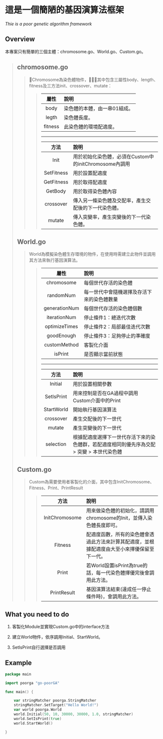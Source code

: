 # **這是一個簡陋的基因演算法框架**

*Thie is a poor genetic algorithm framework*

## **Overview**

本專案只有簡單的三個主體：chromosome.go、World.go、Custom.go。

> **chromosome.go**
> ---
>> Chromosome為染色體物件，其中包含三屬性body、length、fitness及三方法init、crossover、mutate：
>>> |屬性|說明|
>>> | :---: | :--- |
>>> |body|染色體的本體，由一串01組成。|
>>> |legth|染色體長度。|
>>> |fitness|此染色體的環境配適度。|
>>> ---
>>> |方法|說明|
>>> | :---: | :--- |
>>> |Init|用於初始化染色體，必須在Custom中的initChromosome內調用|
>>> |SetFitness|用於設置配適度|
>>> |GetFitness|用於取得配適度|
>>> |GetBody|用於取得染色體內容|
>>> |crossover|傳入另一條染色體及交配率，產生交配後的下一代染色體。|
>>> |mutate|傳入突變率，產生突變後的下一代染色體。|
> **World.go**
> ---
>> World為模擬染色體生存環境的物件，在使用時需建立此物件並調用其方法來執行基因演算法。
>>> |屬性|說明|
>>> | :---: | :--- |
>>> | chromosome    | 每個世代存活的染色體 |
>>> | randomNum     | 每一世代中會隨機選擇及存活下來的染色體數量 |
>>> | generationNum | 每個世代存活的染色體個數 |
>>> | iterationNum  | 停止條件1：總迭代次數 |
>>> | optimizeTimes | 停止條件2：局部最佳迭代次數 |
>>> | goodEnough    | 停止條件3：足夠停止的準確度 |
>>> | customMethod  | 客製化介面 |
>>> | isPrint       | 是否顯示當前狀態 |
>>> ---
>>> |方法|說明|
>>> | :---: | :--- |
>>> |Initial|用於設置相關參數|
>>> |SetIsPrint|用來控制是否在GA過程中調用Custom介面中的Print|
>>> |StartWorld|開始執行基因演算法|
>>> |crossover|產生交配後的下一世代|
>>> |mutate|產生突變後的下一世代|
>>> |selection|根據配適度選擇下一世代存活下來的染色體群，若配適度相同則優先序為交配 > 突變 > 本世代染色體|
> **Custom.go**
> ---
>> Custom為需要使用者客製化的介面，其中包含InitChromosome、Fitness、Print、PrintResult
>>> |方法|說明|
>>> | :---: | :--- |
>>> |InitChromosome|用來做染色體的初始化，請調用chromosome的Init，並傳入染色體長度即可。|
>>> |Fitness|配適度函數，所有的染色體會透過此方法來計算其配適度，並根據配適度由大至小來擇優保留至下一代。|
>>> |Print|若World設置isPrint為true的話，每一代染色體擇優完後會調用此方法。|
>>> |PrintResult|基因演算法結束(達成任一停止條件時)，會調用此方法。|

## **What you need to do**

1. 客製化Module並實現Custom.go中的interface方法

1. 建立World物件，依序調用Initial、StartWorld。

1. SetIsPrint自行選擇是否調用

## **Example**

```go
package main

import poorga "go-poorGA"

func main() {

	var stringMatcher poorga.StringMatcher
	stringMatcher.SetTarget("Hello World!")
	var world poorga.World
	world.Initial(50, 10, 30000, 30000, 1.0, stringMatcher)
	world.SetIsPrint(true)
	world.StartWorld()

}
```